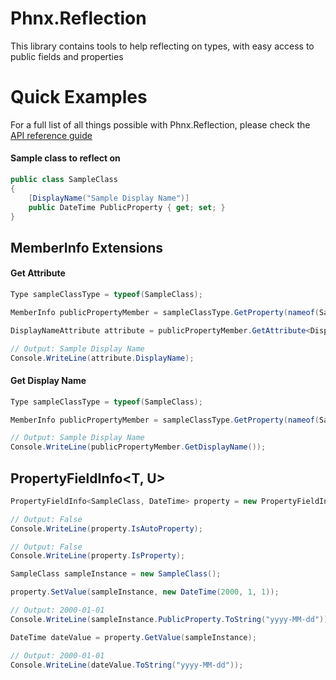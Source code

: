 # Phnx.Reflection

This library contains tools to help reflecting on types, with easy access to public fields and properties

# Quick Examples

For a full list of all things possible with Phnx.Reflection, please check the [API reference guide](https://phoenix-apps.github.io/Phnx-Wiki/api/Phnx.Reflection.html)

#### Sample class to reflect on
```cs
public class SampleClass
{
    [DisplayName("Sample Display Name")]
    public DateTime PublicProperty { get; set; }
}
```

## MemberInfo Extensions

#### Get Attribute

```cs
Type sampleClassType = typeof(SampleClass);

MemberInfo publicPropertyMember = sampleClassType.GetProperty(nameof(SampleClass.PublicProperty));

DisplayNameAttribute attribute = publicPropertyMember.GetAttribute<DisplayNameAttribute>();

// Output: Sample Display Name
Console.WriteLine(attribute.DisplayName);
```

#### Get Display Name
```cs
Type sampleClassType = typeof(SampleClass);

MemberInfo publicPropertyMember = sampleClassType.GetProperty(nameof(SampleClass.PublicProperty));

// Output: Sample Display Name
Console.WriteLine(publicPropertyMember.GetDisplayName());
```

## PropertyFieldInfo&lt;T, U&gt;

```cs
PropertyFieldInfo<SampleClass, DateTime> property = new PropertyFieldInfo<SampleClass, DateTime>(s => s.PublicProperty);

// Output: False
Console.WriteLine(property.IsAutoProperty);

// Output: False
Console.WriteLine(property.IsProperty);

SampleClass sampleInstance = new SampleClass();

property.SetValue(sampleInstance, new DateTime(2000, 1, 1));

// Output: 2000-01-01
Console.WriteLine(sampleInstance.PublicProperty.ToString("yyyy-MM-dd"));

DateTime dateValue = property.GetValue(sampleInstance);

// Output: 2000-01-01
Console.WriteLine(dateValue.ToString("yyyy-MM-dd"));
```